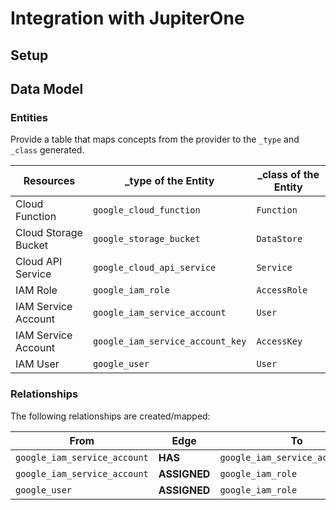# Integration with JupiterOne

## Setup

## Data Model

### Entities

Provide a table that maps concepts from the provider to the `_type` and `_class`
generated.

| Resources            | \_type of the Entity             | \_class of the Entity |
| -------------------- | -------------------------------- | --------------------- |
| Cloud Function       | `google_cloud_function`          | `Function`            |
| Cloud Storage Bucket | `google_storage_bucket`          | `DataStore`           |
| Cloud API Service    | `google_cloud_api_service`       | `Service`             |
| IAM Role             | `google_iam_role`                | `AccessRole`          |
| IAM Service Account  | `google_iam_service_account`     | `User`                |
| IAM Service Account  | `google_iam_service_account_key` | `AccessKey`           |
| IAM User             | `google_user`                    | `User`                |

### Relationships

The following relationships are created/mapped:

| From                         | Edge         | To                               |
| ---------------------------- | ------------ | -------------------------------- |
| `google_iam_service_account` | **HAS**      | `google_iam_service_account_key` |
| `google_iam_service_account` | **ASSIGNED** | `google_iam_role`                |
| `google_user`                | **ASSIGNED** | `google_iam_role`                |
